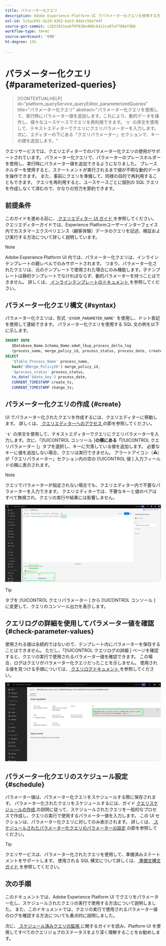 ```yaml
---
title: パラメーター化クエリ
description: Adobe Experience Platform UI でパラメーター化クエリを使用する方法を説明します。
exl-id: 5c5ac691-5e29-4262-ba53-84dcc56e744f
source-git-commit: c2832821ea6f9f630e480c6412ca07af788efd66
workflow-type: tm+mt
source-wordcount: '690'
ht-degree: 13%

---
```


# パラメーター化クエリ {#parameterized-queries}

>[!CONTEXTUALHELP]
>id="platform_queryService_queryEditor_parameterizedQueries"
>title="パラメーター化クエリ"
>abstract="パラメーター化クエリを使用して、実行時にパラメーター値を追加します。これにより、動的データを操作し、様々なユースケースでクエリを再利用できます。`'$'` の序文を使用して、テキストエディターでクエリにクエリパラメーターを入力します。次に、エディターの下にある「クエリパラメーター」セクションで、キーの値を追加します。"

クエリサービスでは、クエリエディターでのパラメーター化クエリの使用がサポートされています。 パラメーター化クエリで、パラメーターのプレースホルダーを使用し、実行時にパラメーター値を追加できるようになりました。 プレースホルダーを使用すると、ステートメントが実行されるまで値が不明な動的データを操作できます。 また、事前にクエリを準備して、同様の目的で再利用することもできます。 クエリを再利用すると、ユースケースごとに個別の SQL クエリを作成しなくて済むので、かなりの労力を節約できます。

## 前提条件

このガイドを進める前に、[ クエリエディター UI ガイド ](./user-guide.md) を参照してください。 クエリエディターガイドでは、Experience Platformユーザーインターフェイス内でカスタマーエクスペリエンス（顧客体験）データのクエリを記述、検証および実行する方法について詳しく説明しています。

>[!NOTE]
>
>Adobe Experience Platform UI 内では、パラメーター化クエリは、インラインテンプレートの親レベルでのみサポートされます。 つまり、パラメーター化されたクエリは、元のテンプレートで使用された場合にのみ機能します。子テンプレートは静的テンプレートでなければならず、動的パラメーターを持つことはできません。 詳しくは、[ インラインテンプレートのドキュメント ](../key-concepts/inline-templates.md) を参照してください。

## パラメーター化クエリ構文 {#syntax}

パラメーター化クエリは、形式 `'$YOUR_PARAMETER_NAME'` を使用し、ドット表記を使用して連結できます。 パラメーター化クエリを使用する SQL 文の例を以下に示します。

```sql
INSERT INTO
   $Database_Name.Schema_Name.adwh_lkup_process_delta_log
   (process_name, merge_policy_id, process_status, process_date, create_ts, change_ts)
SELECT
   '$Table_Process_Name' process_name,
   hash('$Merge_PolicyID') merge_policy_id,
   '$process_status' process_status,
   to_date('$date_key') process_date,
   CURRENT_TIMESTAMP create_ts,
   CURRENT_TIMESTAMP change_ts;
```

## パラメーター化クエリの作成 {#create}

UI でパラメーター化されたクエリを作成するには、クエリエディターに移動します。 詳しくは、[ クエリエディターへのアクセス ](./user-guide.md#accessing-query-editor) の節を参照してください。

`'$'` の序文を使用して、テキストエディターでクエリにクエリパラメーターを入力します。次に、「[!UICONTROL  コンソール ]**の横にある「**[!UICONTROL  クエリパラメーター ]」タブを選択し、キーに欠落している値を追加します。 必要なキーに値を追加しない場合、クエリは実行できません。 アラートアイコン（![ アラートアイコン。](/help/images/icons/alert.png)）が「クエリパラメーター」セクション内の空の [!UICONTROL  値 ] 入力フィールドの隣に表示されます。

>[!NOTE]
>
>クエリでパラメーターが指定されない場合でも、クエリエディター内で不要なパラメーターを入力できます。 クエリエディターでは、不要なキーと値のペアはすべて無視され、クエリの実行や結果には影響しません。

![ パラメーター化されたクエリと「クエリパラメーター」セクションがハイライト表示されたクエリエディター。](../images/ui/parameterized-queries/parameterized-query.png)

>[!TIP]
>
>タブを [!UICONTROL  クエリパラメーター ] から [!UICONTROL  コンソール ] に変更して、クエリのコンソール出力を表示します。

## クエリログの詳細を使用してパラメーター値を確認 {#check-parameter-values}

使用される値は永続的ではないので、テンプレート内にパラメーターを保存することはできません。 ただし、「[!UICONTROL  クエリログの詳細 ] ページを確認すると、クエリの実行で使用されるパラメーター値を確認できます。 この場合、ログはクエリがパラメーター化クエリだったことを示しません。 使用される値を見つける手順については、[ クエリログドキュメント ](./query-logs.md) を参照してください。

![ 詳細セクションでハイライト表示されたパラメーター化クエリの SQL を含むクエリログビュー。](../images/ui/parameterized-queries/parameterized-query-logs.png)

<!-- improve screenshot above ^ I am waiting for a scheduled run to complete -->

## パラメーター化クエリのスケジュール設定 {#schedule}

パラメーター値は、パラメーター化クエリをスケジュールする際に保存されます。 パラメーター化されたクエリをスケジュールするには、ガイド [ クエリスケジュールの作成 ](./query-schedules.md#create-schedule) の説明に従って、スケジュールされたクエリを一般的なプロセスで作成し、クエリの実行で使用するパラメーター値を入力します。 この UI セクションは、パラメーター化クエリに対してのみ表示されます。 詳しくは、[ スケジュールされたパラメーター化クエリのパラメーターの設定 ](./query-schedules.md#set-parameters) の節を参照してください。

>[!TIP]
>
>クエリサービスは、パラメーター化されたクエリを使用して、準備済みステートメントをサポートします。 使用される SQL 構文について詳しくは、[ 準備文構文ガイド ](../sql/prepared-statements.md) を参照してください。

## 次の手順

このドキュメントでは、Adobe Experience Platform UI でクエリをパラメーター化し、スケジュールされたクエリの実行で使用する方法について説明しました。 また、このドキュメントでは、クエリの実行で使用されるパラメーター値のログを確認する方法についても重点的に説明しました。

次に、[ スケジュール済みクエリの監視 ](./monitor-queries.md) に関するガイドを読み、Platform UI を使用してすべてのクエリジョブのステータスをより深く理解することをお勧めします。
